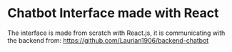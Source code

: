 # Chatbot Interface made with React

The interface is made from scratch with React.js, it is communicating with the backend from: https://github.com/Laurian1906/backend-chatbot


